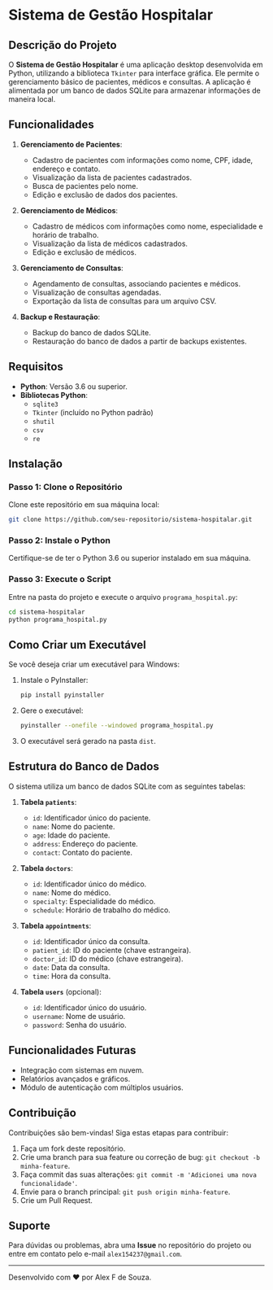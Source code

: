 # Sistema de Gestão Hospitalar

## Descrição do Projeto

O **Sistema de Gestão Hospitalar** é uma aplicação desktop desenvolvida em Python, utilizando a biblioteca `Tkinter` para interface gráfica. Ele permite o gerenciamento básico de pacientes, médicos e consultas. A aplicação é alimentada por um banco de dados SQLite para armazenar informações de maneira local.

## Funcionalidades

1. **Gerenciamento de Pacientes**:
   - Cadastro de pacientes com informações como nome, CPF, idade, endereço e contato.
   - Visualização da lista de pacientes cadastrados.
   - Busca de pacientes pelo nome.
   - Edição e exclusão de dados dos pacientes.

2. **Gerenciamento de Médicos**:
   - Cadastro de médicos com informações como nome, especialidade e horário de trabalho.
   - Visualização da lista de médicos cadastrados.
   - Edição e exclusão de médicos.

3. **Gerenciamento de Consultas**:
   - Agendamento de consultas, associando pacientes e médicos.
   - Visualização de consultas agendadas.
   - Exportação da lista de consultas para um arquivo CSV.

4. **Backup e Restauração**:
   - Backup do banco de dados SQLite.
   - Restauração do banco de dados a partir de backups existentes.

## Requisitos

- **Python**: Versão 3.6 ou superior.
- **Bibliotecas Python**:
  - `sqlite3`
  - `Tkinter` (incluído no Python padrão)
  - `shutil`
  - `csv`
  - `re`

## Instalação

### Passo 1: Clone o Repositório
Clone este repositório em sua máquina local:

```bash
git clone https://github.com/seu-repositorio/sistema-hospitalar.git
```

### Passo 2: Instale o Python
Certifique-se de ter o Python 3.6 ou superior instalado em sua máquina.

### Passo 3: Execute o Script
Entre na pasta do projeto e execute o arquivo `programa_hospital.py`:

```bash
cd sistema-hospitalar
python programa_hospital.py
```

## Como Criar um Executável

Se você deseja criar um executável para Windows:

1. Instale o PyInstaller:
   ```bash
   pip install pyinstaller
   ```

2. Gere o executável:
   ```bash
   pyinstaller --onefile --windowed programa_hospital.py
   ```

3. O executável será gerado na pasta `dist`.

## Estrutura do Banco de Dados

O sistema utiliza um banco de dados SQLite com as seguintes tabelas:

1. **Tabela `patients`**:
   - `id`: Identificador único do paciente.
   - `name`: Nome do paciente.
   - `age`: Idade do paciente.
   - `address`: Endereço do paciente.
   - `contact`: Contato do paciente.

2. **Tabela `doctors`**:
   - `id`: Identificador único do médico.
   - `name`: Nome do médico.
   - `specialty`: Especialidade do médico.
   - `schedule`: Horário de trabalho do médico.

3. **Tabela `appointments`**:
   - `id`: Identificador único da consulta.
   - `patient_id`: ID do paciente (chave estrangeira).
   - `doctor_id`: ID do médico (chave estrangeira).
   - `date`: Data da consulta.
   - `time`: Hora da consulta.

4. **Tabela `users`** (opcional):
   - `id`: Identificador único do usuário.
   - `username`: Nome de usuário.
   - `password`: Senha do usuário.

## Funcionalidades Futuras

- Integração com sistemas em nuvem.
- Relatórios avançados e gráficos.
- Módulo de autenticação com múltiplos usuários.

## Contribuição

Contribuições são bem-vindas! Siga estas etapas para contribuir:

1. Faça um fork deste repositório.
2. Crie uma branch para sua feature ou correção de bug: `git checkout -b minha-feature`.
3. Faça commit das suas alterações: `git commit -m 'Adicionei uma nova funcionalidade'`.
4. Envie para o branch principal: `git push origin minha-feature`.
5. Crie um Pull Request.

## Suporte

Para dúvidas ou problemas, abra uma **Issue** no repositório do projeto ou entre em contato pelo e-mail `alex154237@gmail.com`.

---

Desenvolvido com ❤️ por Alex F de Souza.
